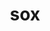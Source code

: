 ---
title: "sox"
layout: cache
categories: [package, develop-2023-05-18]
meta: {"versions": ["14.4.2"], "compilers": ["gcc@=11.3.0"], "oss": ["ubuntu22.04"], "platforms": ["linux"], "targets": ["x86_64_v3"], "stacks": ["ml-linux-x86_64-cpu", "ml-linux-x86_64-cuda", "root"], "num_specs": 1, "num_specs_by_stack": {"root": 1, "ml-linux-x86_64-cuda": 1, "ml-linux-x86_64-cpu": 1}}
spec_details: [{"hash": "b7xy5swxse2hbbfxlgxchr7bedaobwix", "compiler": "gcc@=11.3.0", "versions": ["14.4.2"], "os": "ubuntu22.04", "platform": "linux", "target": "x86_64_v3", "variants": ["build_system=autotools", "~mp3"], "stacks": ["root", "ml-linux-x86_64-cuda", "ml-linux-x86_64-cpu"], "size": "-", "tarball": "https://binaries.spack.io/releases/develop-2023-05-18/build_cache/linux-ubuntu22.04-x86_64_v3/gcc-11.3.0/sox-14.4.2/linux-ubuntu22.04-x86_64_v3-gcc-11.3.0-sox-14.4.2-b7xy5swxse2hbbfxlgxchr7bedaobwix.spack"}]
---